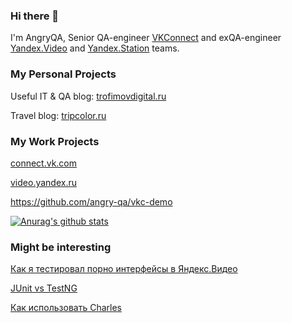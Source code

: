 ### Hi there 👋
I'm AngryQA, Senior QA-engineer <a href="https://connect.vk.com" target="_blank">VKConnect</a> and exQA-engineer <a href="https://yandex.ru/video" target="_blank">Yandex.Video</a> and <a href="https://yandex.ru/alice/station" target="_blank">Yandex.Station</a> teams.

### My Personal Projects
Useful IT & QA blog: <a href="https://trofimovdigital.ru" target="_blank">trofimovdigital.ru</a>


Travel blog: <a href="https://tripcolor.ru" target="_blank">tripcolor.ru</a>

### My Work Projects
<a href="https://connect.vk.com" target="_blank">connect.vk.com</a>


<a href="https://yandex.ru/video" target="_blank">video.yandex.ru</a>

https://github.com/angry-qa/vkc-demo

<a href="https://github.com/anuraghazra/github-readme-stats">
  <img align="center" src="https://github-readme-stats.anuraghazra1.vercel.app/api?username=angry-qa&show_icons=true&include_all_commits=true&theme=material-palenight" alt="Anurag's github stats" />
</a>

### Might be interesting
<a href="https://trofimovdigital.ru/blog/how-porn-interfaces-are-tested-in-yandex" target="_blank">Как я тестировал порно интерфейсы в Яндекс.Видео</a>

<a href="https://trofimovdigital.ru/blog/junit-vs-testng" target="_blank">JUnit vs TestNG</a>

<a href="https://trofimovdigital.ru/blog/how-to-use-charles" target="_blank">Как использовать Charles</a>

<!--
**angry-qa/angry-qa** is a ✨ _special_ ✨ repository because its `README.md` (this file) appears on your GitHub profile.

Here are some ideas to get you started:

- 🔭 I’m currently working on ...
- 🌱 I’m currently learning ...
- 👯 I’m looking to collaborate on ...
- 🤔 I’m looking for help with ...
- 💬 Ask me about ...
- 📫 How to reach me: ...
- 😄 Pronouns: ...
- ⚡ Fun fact: ...
-->
